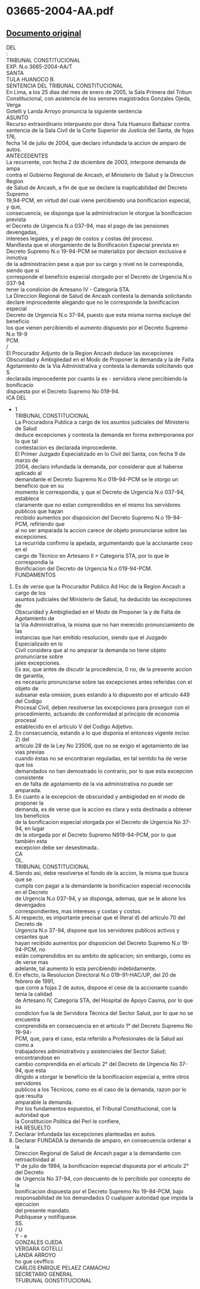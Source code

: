 
03665-2004-AA.pdf
=================
  
[Documento original](https://tc.gob.pe/jurisprudencia/2005/03665-2004-AA.pdf)  
---  
DEL  
:  
TRIBUNAL CONSTITUCIONAL  
EXP. N.o 3665-2004-AA/T  
SANTA  
TULA HUANOCO B.  
SENTENCIA DEL TRIBUNAL CONSTITUCIONAL  
En Lima, a los 25 dias del mes de enero de 2005, la Sala Primera del Tribun  
Constitucional, con asistencia de los senores magistrados Gonzales Ojeda, Verga  
Gotelli y Landa Arroyo pronuncia la siguiente sentencia  
ASUNTO  
Recurso extraordinario interpuesto por dona Tula Huanuco Baltazar contra  
sentencia de la Sala Civil de la Corte Superior de Justicia del Santa, de fojas 176,  
fecha 14 de julio de 2004, que declaro infundada la accion de amparo de autos.  
ANTECEDENTES  
La recurrente, con fecha 2 de diciembre de 2003, interpone demanda de ampa  
contra el Gobierno Regional de Ancash, el Ministerio de Salud y la Direccion Region  
de Salud de Ancash, a fin de que se declare la inaplicabilidad del Decreto Supremo  
19,94-PCM, en virtud del cual viene percibiendo una bonificacion especial, y que,  
consecuencia, se disponga que la administracion le otorgue la bonificacion prevista  
el Decreto de Urgencia N.o 037-94, mas el pago de las pensiones devengadas,  
intereses legales, y el pago de costos y costas del proceso.  
Manifiesta que el otorgamiento de la Bonificacion Especial prevista en  
Decreto Supremo N.o 19-94-PCM se materializo por decision exclusiva e inmotiva  
de la administracion pese a que por su cargo y nivel no le correspondia, siendo que si  
çorresponde el beneficio especial otorgado por el Decreto de Urgencia N.o 037-94  
tener la condicion de Artesano IV - Categoria STA.  
La Direccion Regional de Salud de Ancash contesta la demanda solicitando  
declare improcedente alegando que no le corresponde la bonificacion especial  
Decreto de Urgencia N.o 37-94, puesto que esta misma norma excluye del beneficio  
los que vienen percibiendo el aumento dispuesto por el Decreto Supremo N.o 19-9  
PCM.  
/  
El Procurador Adjunto de la Region Ancash deduce las excepciones  
Obscuridad y Ambigiiedad en el Modo de Proponer la demanda y la de Falta  
Agotamiento de la Via Administrativa y contesta la demanda solicitando que S  
declarada improcedente por cuanto la ex - servidora viene percibiendo la bonificacio  
dispuesta por el Decreto Supremo No 019-94.  
ICA DEL  
- 1  
TRIBUNAL CONSTITUCIONAL  
La Procuradora Publica a cargo de los asuntos judiciales del Ministerio de Salud  
deduce excepciones y contesta la demanda en forma extemporanea por lo que tal  
contestacion es declarada improcedente.  
El Primer Juzgado Especializado en lo Civil del Santa, con fecha 9 de marzo de  
2004, declaro infundada la demanda, por considerar que al haberse aplicado al  
demandante el Decreto Supremo N.o 019-94-PCM se le otorgo un beneficio que en su  
momento le correspondia, y que el Decreto de Urgencia N.o 037-94, establece  
claramente que no estan comprendidos en el mismo los servidores publicos que hayan  
recibido aumentos por disposicion del Decreto Supremo N.o 19-94-PCM, refiriendo que  
al no ser amparada la accion carece de objeto pronunciarse sobre las excepciones.  
La recurrida confirmo la apelada, argumentando que la accionante ceso en el  
cargo de Técnico en Artesano II > Categoria STA, por lo que le correspondia la  
Bonificacion del Decreto de Urgencia N.o 019-94-PCM.  
FUNDAMENTOS  
1. Es de verse que la Procurador Publico Ad Hoc de la Region Ancash a cargo de los  
asuntos judiciales del Ministerio de Salud, ha deducido las excepciones de  
Obscuridad y Ambigtiedad en el Modo de Proponer la y de Falta de Agotamiento de  
la Via Administrativa, la misma que no han merecido pronunciamiento de las  
instancias que han emitido resolucion, siendo que el Juzgado Especializado en lo  
Civil considera que al no amparar la demanda no tiene objeto pronunciarse sobre  
jales excepciones.  
Es asi, que antes de discutir la procedencia, 0 no, de la presente accion de garantia,  
es necesario pronunciarse sobre las excepciones antes referidas con el objeto de  
subsanar esta omision, pues estando a lo dispuesto por el articulo 449 del Codigo  
Procesal Civil, deben resolverse las excepciones para proseguir con el  
procedimiento, actuando de conformidad al principio de economia procesal  
establecido en el articulo V del Codigo Adjetivo.  
3. En consecuencia, estando a lo que disponia el entonces vigente inciso 2) del  
articulo 28 de la Ley No 23506, que no se exigio el agotamiento de las vias previas  
cuando éstas no se encontraran reguladas, en tal sentido ha de verse que los  
demandados no han demostrado lo contrario, por lo que esta excepcion consistente  
en de falta de agotamiento de la via administrativa no puede ser amparada.  
4. En cuanto a la excepcion de obscuridad y ambigiedad en el modo de proponer la  
demanda, es de verse que la accion es clara y esta destinada a obtener los beneficios  
de la bonificacion especial otorgada por el Decreto de Urgencia No 37-94, en lugar  
de la otorgada por el Decreto Supremo N919-94-PCM, por lo que también esta  
excepcion debe ser desestimada..  
CA  
OL.  
TRIBUNAL CONSTITUCIONAL  
5. Siendo asi, debe resolverse el fondo de la accion, la misma que busca que se  
cumpla con pagar a la demandante la bonificacion especial reconocida en el Decreto  
de Urgencia N.o 037-94, y se disponga, ademas, que se le abone los devengados  
correspondientes, mas intereses y costas y costos.  
6. Al respecto, es importante precisar que el literal d) del articulo 70 del Decreto de  
Urgencia N.o 37-94, dispone que los servidores publicos activos y cesantes que  
hayan recibido aumentos por disposicion del Decreto Supremo N.o 19-94-PCM, no  
estân comprendidos en su ambito de aplicacion; sin embargo, como es de verse mas  
adelante, tal aumento lo esta percibiendo indebidamente.  
7. En efecto, la Resolucion Directoral N.o 019-91-HAC/UP, del 20 de febrero de 1991,  
que corre a fojas 2 de autos, dispone el cese de la accionante cuando tenia la calidad  
de Artesano IV, Categoria STA, del Hospital de Apoyo Casma, por lo que su  
condicion fue la de Servidora Técnica del Sector Salud, por lo que no se encuentra  
comprendida en consecuencia en el articulo 1° del Decreto Supremo No 19-94-  
PCM, que, para el caso, esta referido a Profesionales de la Salud asi como a  
trabajadores administrativos y asistenciales del Sector Salud; encontrandose en  
cambio comprendida en el articulo 2° del Decreto de Urgencia No 37-94, que esta  
dirigido a otorgar le beneficio de la bonificacion especial a, entre otros servidores  
publicos a los Técnicos, como es el caso de la demanda, razon por lo que resulta  
amparable la demanda.  
Por los fundamentos expuestos, el Tribunal Constitucional, con la autoridad que  
la Constitucion Politica del Peri le confiere,  
HA RESUELTO  
1. Declarar Infundada las excepciones planteadas en autos.  
2. Declarar FUNDADA la demanda de amparo, en consecuencia ordenar a la  
Direccion Regional de Salud de Ancash pagar a la demandante con retroactividad al  
1° de julio de 1994, la bonificacion especial dispuesta por el articulo 2° del Decreto  
de Urgencia No 37-94, con descuento de lo percibido por concepto de la  
bonificacion dispuesta por el Decreto Supremo No 19-94-PCM, bajo  
responsabilidad de los demandados O cualquier autoridad que impida la ejecucion  
del presente mandato.  
Publiquese y notifiquese.  
SS.  
/ U  
Y - e  
GONZALES OJEDA  
VERGARA GOTELLI  
LANDA ARROYO  
ho gue cevffico  
CARLOS ENRIQUE PELAEZ CAMACHU  
SECRETARIO GENERAL  
TFUBUNAL GONSTITUCIONAL